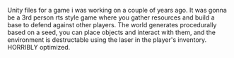 Unity files for a game i was working on a couple of years ago. It was gonna be a 3rd person rts style game where you gather resources and build a base to defend against other players. The world generates procedurally based on a seed, you can place objects and interact with them, and the environment is destructable using the laser in the player's inventory. HORRIBLY optimized.
